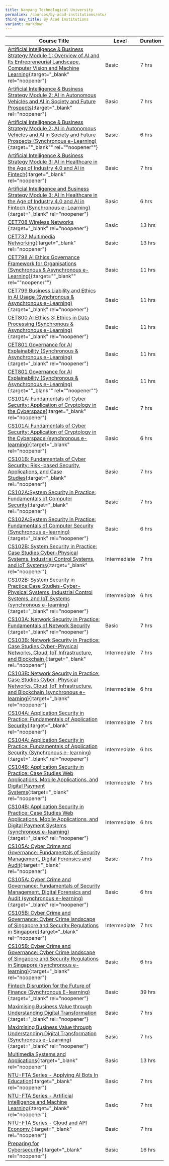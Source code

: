 ```yaml
---
title: Nanyang Technological University
permalink: /courses/by-acad-institutions/ntu/
third_nav_title: By Acad Institutions
variant: markdown
---
```

|Course Title  | Level | Duration |
| - | - | - | 
|[Artificial Intelligence & Business Strategy Module 1: Overview of AI and Its Entrepreneurial Landscape, Computer Vision and Machine Learning](http://www.ntc.ntu.edu.sg/Programmes/EntrepreneurshipDevelopmentProgrammes/Entrepreneurship%20Development%20Programmes%20%28English%29/Pages/Module%201%20Overview%20of%20Artificial%20Intelligence%20and%20Its%20Entrepreneurial%20Landscape%20Computer%20Vision%20and%20Machine%20Learning.aspx){:target="_blank" rel="noopener"} |Basic|7 hrs |
|[Artificial Intelligence & Business Strategy Module 2: AI in Autonomous Vehicles and AI in Society and Future Prospects](http://www.ntc.ntu.edu.sg/Programmes/EntrepreneurshipDevelopmentProgrammes/Entrepreneurship%20Development%20Programmes%20%28English%29/Pages/Module-2---AI-in-Healthcare-in-the-Age-of-Industry-4.0-and-AI-in-Fintech-.aspx){:target="_blank" rel="noopener"} |Basic|7 hrs |
|[Artificial Intelligence & Business Strategy Module 2: AI in Autonomous Vehicles and AI in Society and Future Prospects (Synchronous e-Learning)](http://www.ntc.ntu.edu.sg/Programmes/EntrepreneurshipDevelopmentProgrammes/Entrepreneurship%20Development%20Programmes%20%28English%29/Pages/Module-2---AI-in-Healthcare-in-the-Age-of-Industry-4.0-and-AI-in-Fintech-.aspx){:target=""_blank"" rel=""noopener""} |Basic|6 hrs |"
|[Artificial Intelligence & Business Strategy Module 3: AI in Healthcare in the Age of Industry 4.0 and AI in Fintech](http://www.ntc.ntu.edu.sg/Programmes/EntrepreneurshipDevelopmentProgrammes/Entrepreneurship%20Development%20Programmes%20%28English%29/Pages/Module-3---AI-in-Autonomous-Vehicles%2c-and-AI-in-Society-and-in-Future-Prospects-.aspx){:target="_blank" rel="noopener"} |Basic|7 hrs |
|[Artificial Intelligence and Business Strategy Module 3: AI in Healthcare in the Age of Industry 4.0 and AI in Fintech (Synchronous e-Learning)](http://www.ntc.ntu.edu.sg/Programmes/EntrepreneurshipDevelopmentProgrammes/Entrepreneurship%20Development%20Programmes%20%28English%29/Pages/Module-3---AI-in-Autonomous-Vehicles%2C-and-AI-in-Society-and-in-Future-Prospects-.aspx){:target="_blank" rel="noopener"} |Basic|6 hrs |
|[CET708 Wireless Networks ](https://www.ntu.edu.sg/pace/programmes/detail/cet708-wireless-networks){:target="_blank" rel="noopener"} |Basic|13 hrs |
|[CET737 Multimedia Networking](https://www.ntu.edu.sg/pace/programmes/detail/cet737-multimedia-networking){:target="_blank" rel="noopener"} |Basic|13 hrs |
|[CET798 AI Ethics Governance Framework for Organisations (Synchronous & Asynchronous e-Learning)](https://www.ntu.edu.sg/pace/programmes/detail/cet798-ai-ethics-governance-framework-for-organisations){:target=""_blank"" rel=""noopener""} |Basic|11 hrs |"
|[CET799 Business Liability and Ethics in AI Usage (Synchronous & Asynchronous e-Learning)](https://www.ntu.edu.sg/pace/programmes/detail/cet799-business-liability-and-ethics-in-ai-usage){:target="_blank" rel="noopener"} |Basic|11 hrs |
|[CET800 AI Ethics 3: Ethics in Data Processing (Synchronous & Asynchronous e-Learning)](https://www.ntu.edu.sg/pace/programmes/detail/cet800-ethics-in-data-processing){:target="_blank" rel="noopener"} |Basic|11 hrs |
|[CET801 Governance for AI Explainability (Synchronous & Asynchronous e-Learning)](https://www.ntu.edu.sg/pace/programmes/detail/cet801-governance-for-ai-explainability){:target="_blank" rel="noopener"} |Basic|11 hrs |
|[CET801 Governance for AI Explainability (Synchronous & Asynchronous e-Learning)](https://www.ntu.edu.sg/pace/programmes/detail/cet801-governance-for-ai-explainability){:target=""_blank"" rel=""noopener""} |Basic|11 hrs |"
|[CS101A: Fundamentals of Cyber Security: Application of Cryptology in the Cyberspace](http://www.ntc.ntu.edu.sg/Programmes/EntrepreneurshipDevelopmentProgrammes/Entrepreneurship%20Development%20Programmes%20(English)/Pages/Cyber%20Security%20(Additional%20Pages)/CS101A-Application-of-Cryptology-in-the-Cyberspace.aspx){:target="_blank" rel="noopener"} |Basic|7 hrs |
|[CS101A: Fundamentals of Cyber Security: Application of Cryptology in the Cyberspace (synchronous e-learning)](http://www.ntc.ntu.edu.sg/Programmes/EntrepreneurshipDevelopmentProgrammes/Entrepreneurship%20Development%20Programmes%20(English)/Pages/Cyber%20Security%20(Additional%20Pages)/CS101A-Application-of-Cryptology-in-the-Cyberspace.aspx){:target="_blank" rel="noopener"} |Basic|6 hrs |
|[CS101B: Fundamentals of Cyber Security: Risk-based Security, Applications, and Case Studies](http://www.ntc.ntu.edu.sg/Programmes/EntrepreneurshipDevelopmentProgrammes/Entrepreneurship%20Development%20Programmes%20%28English%29/Pages/Cyber%20Security%20%28Additional%20Pages%29/CS101B-Risk-based-Security-Applications-and-Case-Studies.aspx){:target="_blank" rel="noopener"} |Basic|7 hrs |
|[CS102A:System Security in Practice: Fundamentals of Computer Security](http://www.ntc.ntu.edu.sg/Programmes/EntrepreneurshipDevelopmentProgrammes/Entrepreneurship%20Development%20Programmes%20(English)/Pages/Cyber%20Security%20(Additional%20Pages)/CS102A-Fundamentals-of-Computer-Security.aspx){:target="_blank" rel="noopener"} |Basic|7 hrs |
|[CS102A:System Security in Practice: Fundamentals of Computer Security (Synchronous e-learning)](http://www.ntc.ntu.edu.sg/Programmes/EntrepreneurshipDevelopmentProgrammes/Entrepreneurship%20Development%20Programmes%20(English)/Pages/Full-Track-CS101-105.aspx){:target="_blank" rel="noopener"} |Basic|6 hrs |
|[CS102B: System Security in Practice: Case Studies Cyber-Physical Systems, Industrial Control Systems, and IoT Systems](http://www.ntc.ntu.edu.sg/Programmes/EntrepreneurshipDevelopmentProgrammes/Entrepreneurship%20Development%20Programmes%20(English)/Pages/Technical-Track-CS102-104.aspx){:target="_blank" rel="noopener"} |Intermediate|7 hrs |
|[CS102B: System Security in Practice:Case Studies-Cyber-Physical Systems, Industrial Control Systems, and IoT Systems (synchronous e-learning)](http://www.ntc.ntu.edu.sg/Programmes/EntrepreneurshipDevelopmentProgrammes/Entrepreneurship%20Development%20Programmes%20(English)/Pages/Technical-Track-CS102-104.aspx){:target="_blank" rel="noopener"} |Intermediate|6 hrs |
|[CS103A: Network Security in Practice: Fundamentals of Network Security ](http://www.ntc.ntu.edu.sg/Programmes/EntrepreneurshipDevelopmentProgrammes/Entrepreneurship%20Development%20Programmes%20(English)/Pages/Cyber%20Security%20(Additional%20Pages)/CS103A-Fundamentals-of-Computer-Security--.aspx-Fundamentals-of-Computer-Security--.aspx){:target="_blank" rel="noopener"} |Basic|7 hrs |
|[CS103B: Network Security in Practice: Case Studies Cyber-Physical Networks, Cloud, IoT Infrastructure, and Blockchain ](http://www.ntc.ntu.edu.sg/Programmes/EntrepreneurshipDevelopmentProgrammes/Entrepreneurship%20Development%20Programmes%20(English)/Pages/Technical-Track-CS102-104.aspx){:target="_blank" rel="noopener"} |Intermediate|7 hrs |
|[CS103B: Network Security in Practice: Case Studies Cyber-Physical Networks, Cloud, IoT Infrastructure, and Blockchain (synchronous e-learning)](http://www.ntc.ntu.edu.sg/Programmes/EntrepreneurshipDevelopmentProgrammes/Entrepreneurship%20Development%20Programmes%20(English)/Pages/Technical-Track-CS102-104.aspx){:target="_blank" rel="noopener"} |Intermediate|6 hrs |
|[CS104A: Application Security in Practice: Fundamentals of Application Security](http://www.ntc.ntu.edu.sg/Programmes/EntrepreneurshipDevelopmentProgrammes/Entrepreneurship%20Development%20Programmes%20(English)/Pages/Cyber%20Security%20(Additional%20Pages)/CS104A-Fundamentals-of-Application-Security-.aspx){:target="_blank" rel="noopener"} |Intermediate|7 hrs |
|[CS104A: Application Security in Practice: Fundamentals of Application Security (Synchronous e-learning)](http://www.ntc.ntu.edu.sg/Programmes/EntrepreneurshipDevelopmentProgrammes/Entrepreneurship%20Development%20Programmes%20(English)/Pages/Technical-Track-CS102-104.aspx){:target="_blank" rel="noopener"} |Intermediate|6 hrs |
|[CS104B: Application Security in Practice: Case Studies Web Applications, Mobile Applications, and Digital Payment Systems](http://www.ntc.ntu.edu.sg/Programmes/EntrepreneurshipDevelopmentProgrammes/Entrepreneurship%20Development%20Programmes%20(English)/Pages/Full-Track-CS101-105.aspx){:target="_blank" rel="noopener"} |Intermediate|7 hrs |
|[CS104B: Application Security in Practice: Case Studies Web Applications, Mobile Applications, and Digital Payment Systems (synchronous e-learning)](http://www.ntc.ntu.edu.sg/Programmes/EntrepreneurshipDevelopmentProgrammes/Entrepreneurship%20Development%20Programmes%20(English)/Pages/Full-Track-CS101-105.aspx){:target="_blank" rel="noopener"} |Intermediate|6 hrs |
|[CS105A: Cyber Crime and Governance: Fundamentals of Security Management, Digital Forensics and Audit](http://www.ntc.ntu.edu.sg/Programmes/EntrepreneurshipDevelopmentProgrammes/Entrepreneurship%20Development%20Programmes%20(English)/Pages/Cyber%20Security%20(Additional%20Pages)/CS105A-Fundamentals-of-Security-Management,-Digital-Forensics-and-Audit.aspx){:target="_blank" rel="noopener"} |Basic|7 hrs |
|[CS105A: Cyber Crime and Governance: Fundamentals of Security Management, Digital Forensics and Audit (synchronous e-learning)](http://www.ntc.ntu.edu.sg/Programmes/EntrepreneurshipDevelopmentProgrammes/Entrepreneurship%20Development%20Programmes%20(English)/Pages/Cyber%20Security%20(Additional%20Pages)/CS105A-Fundamentals-of-Security-Management,-Digital-Forensics-and-Audit.aspx){:target="_blank" rel="noopener"} |Basic|6 hrs |
|[CS105B: Cyber Crime and Governance: Cyber Crime landscape of Singapore and Security Regulations in Singapore](http://www.ntc.ntu.edu.sg/Programmes/EntrepreneurshipDevelopmentProgrammes/Entrepreneurship%20Development%20Programmes%20(English)/Pages/Management-Track-CS105.aspx){:target="_blank" rel="noopener"} |Intermediate|7 hrs |
|[CS105B: Cyber Crime and Governance: Cyber Crime landscape of Singapore and Security Regulations in Singapore (synchronous e-learning)](http://www.ntc.ntu.edu.sg/Programmes/EntrepreneurshipDevelopmentProgrammes/Entrepreneurship%20Development%20Programmes%20(English)/Pages/Management-Track-CS105.aspx){:target="_blank" rel="noopener"} |Basic|6 hrs |
|[Fintech Disruption for the Future of Finance (Synchronous E-learning)](http://www.ntc.ntu.edu.sg/Programmes/EntrepreneurshipDevelopmentProgrammes/Entrepreneurship%20Development%20Programmes%20(English)/Pages/Fintech%20Disruption%20for%20the%20Future%20of%20Finance.aspx){:target="_blank" rel="noopener"} |Basic|39 hrs |
|[Maximising Business Value through Understanding Digital Transformation ](https://www.ntu.edu.sg/pace/programmes/detail/maximising-business-value-through-understanding-digital-transformation){:target="_blank" rel="noopener"} |Basic|7 hrs |
|[Maximising Business Value through Understanding Digital Transformation (Synchronous e-Learning) ](https://www.ntu.edu.sg/pace/programmes/detail/maximising-business-value-through-understanding-digital-transformation){:target="_blank" rel="noopener"} |Basic|7 hrs |
|[Multimedia Systems and Applications](https://www.ntu.edu.sg/pace/programmes/detail/cet738-multimedia-systems-and-applications){:target="_blank" rel="noopener"} |Basic|13 hrs |
|[NTU-FTA Series - Applying AI Bots In Education](https://www.ntu.edu.sg/pace/programmes/detail/ntu-fta-series---applying-ai-bots-in-education){:target="_blank" rel="noopener"} |Basic|7 hrs |
|[NTU-FTA Series - Artificial Intelligence and Machine Learning](https://www.ntu.edu.sg/pace/programmes/detail/ntu-fta-series---artificial-intelligence-and-machine-learning){:target="_blank" rel="noopener"} |Basic|7 hrs |
|[NTU-FTA Series - Cloud and API Economy ](https://www.ntu.edu.sg/pace/programmes/detail/ntu-fta-series---cloud-and-api-economy){:target="_blank" rel="noopener"} |Basic|7 hrs |
|[Preparing for Cybersecurity](https://www.ntu.edu.sg/pace/programmes/detail/preparing-for-cybersecurity){:target="_blank" rel="noopener"} |Basic|16 hrs |